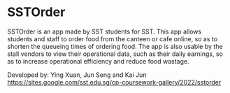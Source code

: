 # SSTOrder

SSTOrder is an app made by SST students for SST. This app allows students and staff to order food from the canteen or cafe online, so as to shorten the queueing times of ordering food. The app is also usable by the stall vendors to view their operational data, such as their daily earnings, so as to increase operational efficiency and reduce food wastage.

Developed by: Ying Xuan, Jun Seng and Kai Jun
https://sites.google.com/sst.edu.sg/cp-coursework-gallery/2022/sstorder
